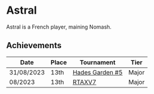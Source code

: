 # Astral

Astral is a French player, maining Nomash.

## Achievements

|Date|Place|Tournament|Tier|
|-|-|-|-|
| 31/08/2023 | 13th | [Hades Garden #5](/inapedia/tournaments/hg/hg5.md) | Major |
| 08/2023 | 13th | [RTAXV7](/inapedia/tournaments/rtaxv/rtaxv7.md) | Major |
